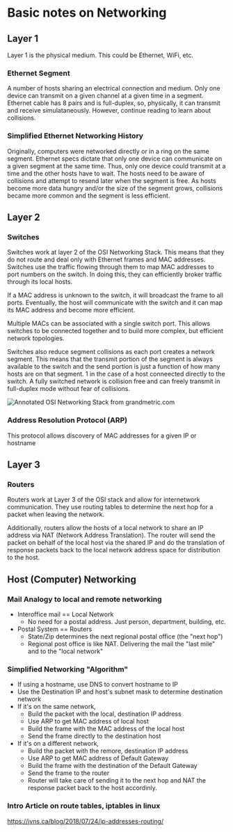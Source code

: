 # Basic notes on Networking

## Layer 1

Layer 1 is the physical medium.  This could be Ethernet, WiFi, etc.

### Ethernet Segment

A number of hosts sharing an electrical connection and medium.  Only one device can transmit on a given channel at a given time in a segment.  Ethernet cable
has 8 pairs and is full-duplex, so, physically, it can transmit and receive simulataneously.  However, continue reading to learn about collisions.

### Simplified Ethernet Networking History

Originally, computers were networked directly or in a ring on the same segment. Ethernet specs dictate that only one device can communicate on
a given segment at the same time.  Thus, only one device could transmit at a time and the other hosts have to wait.  The hosts need to be aware of collisions
and attempt to resend later when the segment is free.  As hosts become more data hungry and/or the size of the segment grows, collisions became more common and 
the segment is less efficient.

## Layer 2

### Switches

Switches work at layer 2 of the OSI Networking Stack.  This means that they do not route and deal only with Ethernet frames and MAC addresses.  Switches
use the traffic flowing through them to map MAC addresses to port numbers on the switch.  In doing this, they can efficiently broker
traffic through its local hosts.

If a MAC address is unknown to the switch, it will broadcast the frame to all ports.  Eventually, the host will communicate with the switch and it can
map its MAC address and become more efficient.

Multiple MACs can be associated with a single switch port.  This allows switches to be connected together and to build more complex, but efficient network
topologies. 

Switches also reduce segment collisions as each port creates a network segment.  This means that the transmit portion of the segment is always available
to the switch and the send portion is just a function of how many hosts are on that segment.  1 in the case of a host conneected directly to the switch.  A
fully switched network is collision free and can freely transmit in full-duplex mode without fear of collisions.

![Annotated OSI Networking Stack from grandmetric.com](https://www.grandmetric.com/wp-content/uploads/2018/01/Screenshot_568.png)

### Address Resolution Protocol (ARP)

This protocol allows discovery of MAC addresses for a given IP or hostname

## Layer 3

### Routers

Routers work at Layer 3 of the OSI stack and allow for internetwork communication.  They use routing tables to determine the next hop for a packet when leaving the network.

Additionally, routers allow the hosts of a local network to share an IP address via NAT (Network Address Translation).  The router will send the packet on behalf of the local
host via the shared IP and do the translation of response packets back to the local network address space for distribution to the host.

## Host (Computer) Networking

### Mail Analogy to local and remote networking

* Interoffice mail == Local Network
    * No need for a postal address. Just person, department, building, etc.
* Postal System == Routers
    * State/Zip determines the next regional postal office (the "next hop")
    * Regional post office is like NAT.  Delivering the mail the "last mile" and to the "local network"

### Simplified Networking "Algorithm"

* If using a hostname, use DNS to convert hostname to IP
* Use the Destination IP and host's subnet mask to determine destination network
* If it's on the same network,
    * Build the packet with the local, destination IP address
    * Use ARP to get MAC address of local host 
    * Build the frame with the MAC address of the local host
    * Send the frame directly to the destination host 
* If it's on a different network,
    * Build the packet with the remore, destination IP address
    * Use ARP to get MAC address of Default Gateway
    * Build the frame with the destination of the Default Gateway
    * Send the frame to the router
    * Router will take care of sending it to the next hop and NAT the response packet back to the host accordinly.

### Intro Article on route tables, iptables in linux

https://jvns.ca/blog/2018/07/24/ip-addresses-routing/
